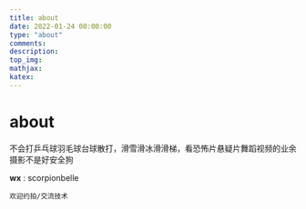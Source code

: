 ```yaml
---
title: about
date: 2022-01-24 00:00:00
type: "about"
comments:
description:
top_img:
mathjax:
katex:
---
```


# about

不会打乒乓球羽毛球台球散打，滑雪滑冰滑滑梯，看恐怖片悬疑片舞蹈视频的业余摄影不是好安全狗



**wx** : scorpionbelle

`欢迎约拍/交流技术`





